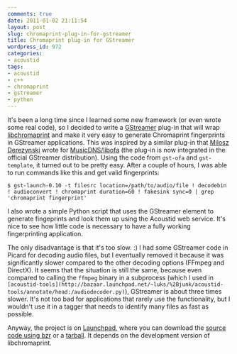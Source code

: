 ```yaml
---
comments: true
date: 2011-01-02 21:11:54
layout: post
slug: chromaprint-plug-in-for-gstreamer
title: Chromaprint plug-in for GStreamer
wordpress_id: 972
categories:
- acoustid
tags:
- acoustid
- c++
- chromaprint
- gstreamer
- python
---
```


It's been a long time since I learned some new framework (or even wrote some real code), so I decided to write a [GStreamer](http://www.gstreamer.net/) plug-in that will wrap [libchromaprint](http://wiki.acoustid.org/wiki/Chromaprint) and make it very easy to generate Chromaprint fingerprints in GStreamer applications. This was inspired by a similar plug-in that [Milosz Derezynski](https://github.com/mderezynski) wrote for [MusicDNS/libofa](http://code.google.com/p/musicip-libofa/) (the plug-in is now integrated in the official GStreamer distribution). Using the code from `gst-ofa` and `gst-template`, it turned out to be pretty easy. After a couple of hours, I was able to run commands like this and get valid fingerprints:


    
    
    $ gst-launch-0.10 -t filesrc location=/path/to/audio/file ! decodebin ! audioconvert ! chromaprint duration=60 ! fakesink sync=0 | grep 'chromaprint fingerprint'
    



I also wrote a simple Python script that uses the GStreamer element to generate fingeprints and look them up using the Acoustid web service. It's nice to see how little code is necessary to have a fully working fingerprinting application.

The only disadvantage is that it's too slow. :) I had some GStreamer code in Picard for decoding audio files, but I eventually removed it because it was significantly slower compared to the other decoding options (FFmpeg and DirectX). It seems that the situation is still the same, because even compared to calling the `ffmpeg` binary in a subprocess (which I used in `[acoustid-tools](http://bazaar.launchpad.net/~luks/%2Bjunk/acoustid-tools/annotate/head:/audiodecoder.py)`), GStreamer is about three times slower. It's not too bad for applications that rarely use the functionality, but I wouldn't use it in a tagger that needs to identify many files as fast as possible.

Anyway, the project is on [Launchpad](https://launchpad.net/gst-chromaprint), where you can download the [source code using bzr](https://code.launchpad.net/~luks/gst-chromaprint/trunk) or a [tarball](http://launchpad.net/gst-chromaprint/trunk/0.1/+download/gst-chromaprint-0.1.0.tar.gz). It depends on the development version of libchromaprint.

